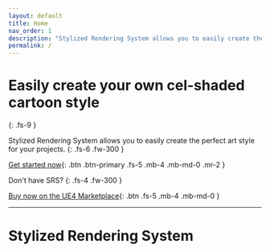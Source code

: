 ```yaml
---
layout: default
title: Home
nav_order: 1
description: "Stylized Rendering System allows you to easily create the perfect art style for your projects."
permalink: /
---
```


# Easily create your own cel-shaded cartoon style
{: .fs-9 }

Stylized Rendering System allows you to easily create the perfect art style for your projects.
{: .fs-6 .fw-300 }

[Get started now](#getting_started){: .btn .btn-primary .fs-5 .mb-4 .mb-md-0 .mr-2 }

Don't have SRS?
{: .fs-4 .fw-300 }

[Buy now on the UE4 Marketplace](https://unrealengine.com/marketplace/en-US/store){: .btn .fs-5 .mb-4 .mb-md-0 }

---
# Stylized Rendering System


